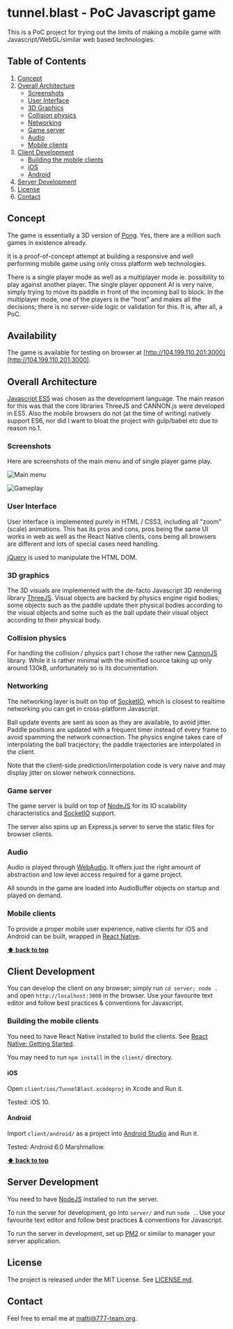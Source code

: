 # tunnel.blast - PoC Javascript game

This is a PoC project for trying out the limits of making a mobile game with Javascript/WebGL/similar web based technologies.

## Table of Contents

1. [Concept](#concept)
1. [Overall Architecture](#overall-architecture)
	* [Screenshots](#screenshots)
	* [User Interface](#user-interface)
	* [3D Graphics](#3d-graphics)
	* [Collision physics](#collision-physics)
	* [Networking](#networking)
	* [Game server](#game-server)
	* [Audio](#audio)
	* [Mobile clients](#mobile-clients)
2. [Client Development](#client-development)
	* [Building the mobile clients](#building-the-mobile-clients)
	* [iOS](#ios)
	* [Android](#android)
3. [Server Development](#server-development)
4. [License](#license)
4. [Contact](#contact)

	
## Concept 

The game is essentially a 3D version of [Pong](https://en.wikipedia.org/wiki/Pong). Yes, there are a million such games in existence already. 

It is a proof-of-concept attempt at building a responsive and well performing mobile game using only cross platform web technologies.

There is a single player mode as well as a multiplayer mode ie. possibility to play against another player. The single player opponent AI is very naive, simply trying to move its paddle in front of the incoming ball to block. In the multiplayer mode, one of the players is the "host" and makes all the decisions; there is no server-side logic or validation for this. It is, after all, a PoC.

## Availability

The game is available for testing on browser at [http://104.199.110.201:3000](http://104.199.110.201:3000).

## Overall Architecture

[Javascript ES5](https://en.wikipedia.org/wiki/ECMAScript#5th_Edition) was chosen as the development language. The main reason for this was that the core libraries ThreeJS and CANNON.js were developed in ES5. Also the mobile browsers do not (at the time of writing) natively support ES6, nor did I want to bloat the project with gulp/babel etc due to reason no.1.

### Screenshots

Here are screenshots of the main menu and of single player game play.

![Main menu](https://bytebucket.org/mdahlbom/tunnel-blast/raw/eac2ba2b825d5e46b2dac7c02de0f1b58027a3ae/assets/screenshots/screenshot1.png)

![Gameplay](https://bytebucket.org/mdahlbom/tunnel-blast/raw/eac2ba2b825d5e46b2dac7c02de0f1b58027a3ae/assets/screenshots/screenshot2.png)


### User Interface

User interface is implemented purely in HTML / CSS3, including all "zoom" (scale) animations. This has its pros and cons, pros being the same UI works in web as well as the React Native clients, cons being all browsers are different and lots of special cases need handling.

[jQuery](http://jquery.org/) is used to manipulate the HTML DOM.

### 3D graphics

The 3D visuals are implemented with the de-facto Javascript 3D rendering library [ThreeJS](https://threejs.org/). Visual objects are backed by physics engine rigid bodies; some objects such as the paddle update their physical bodies according to the visual objects and some such as the ball update their visual object according to their physical body.

### Collision physics 

For handling the collision / physics part I chose the rather new [CannonJS](http://www.cannonjs.org/) library. While it is rather minimal with the minified source taking up only around 130kB, unfortunately so is its documentation.

### Networking

The networking layer is built on top of [SocketIO](http://socket.io/), which is closest to realtime networking you can get in cross-platform Javascript.

Ball update events are sent as soon as they are available, to avoid jitter. Paddle positions are updated with a frequent timer instead of every frame to avoid spamming the network connection. The physics engine takes care of interpolating the ball tracjectory; the paddle trajectories are interpolated in the client. 

Note that the client-side prediction/interpolation code is very naive and may display jitter on slower network connections.

### Game server

The game server is build on top of [NodeJS](https://nodejs.org/en/) for its IO scalability characteristics and [SocketIO](http://socket.io/) support.

The server also spins up an Express.js server to serve the static files for browser clients.

### Audio

Audio is played through [WebAudio](https://developer.mozilla.org/en-US/docs/Web/API/Web_Audio_API). It offers just the right amount of abstraction and low level access required for a game project.

All sounds in the game are loaded into AudioBuffer objects on startup and played on demand. 

### Mobile clients

To provide a proper mobile user experience, native clients for iOS and Android can be built, wrapped in [React Native](https://facebook.github.io/react-native/). 

**[⬆ back to top](#table-of-contents)**

## Client Development

You can develop the client on any browser; simply run ```cd server; node .``` and open ```http://localhost:3000``` in the browser. Use your favourite text editor and follow best practices & conventions for Javascript.

### Building the mobile clients

You need to have React Native installed to build the clients. See [React Native: Getting Started](https://facebook.github.io/react-native/docs/getting-started.html).

You may need to run ```npm install``` in the ```client/``` directory.

#### iOS

Open ```client/ios/TunnelBlast.xcodeproj``` in Xcode and Run it.

Tested: iOS 10.

#### Android

Import ```client/android/``` as a project into [Android Studio](https://developer.android.com/studio/) and Run it.

Tested: Android 6.0 Marshmallow.

**[⬆ back to top](#table-of-contents)**

## Server Development

You need to have [NodeJS](https://nodejs.org/en/) installed to run the server.

To run the server for development, go into ```server/``` and run ```node .```.  Use your favourite text editor and follow best practices & conventions for Javascript.

To run the server in development, set up [PM2](https://github.com/Unitech/pm2) or similar to manager your server application.

## License

The project is released under the MIT License. See [LICENSE.md](LICENSE.md). 

## Contact

Feel free to email me at matti@777-team.org.
